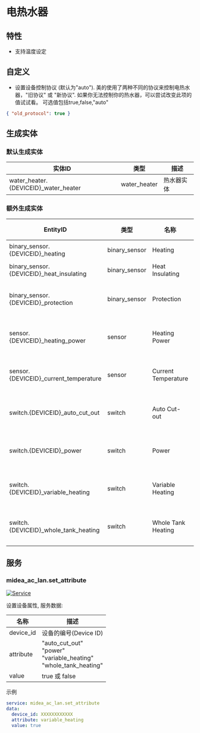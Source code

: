 # 电热水器

## 特性

- 支持温度设定

## 自定义

- 设置设备控制协议 (默认为"auto").
  美的使用了两种不同的协议来控制电热水器，"旧协议" 或 "新协议".
  如果你无法控制你的热水器，可以尝试改变此项的值试试看。
  可选值包括true,false,"auto"

```json
{ "old_protocol": true }
```

## 生成实体

### 默认生成实体

| 实体ID                                | 类型         | 描述       |
| ------------------------------------- | ------------ | ---------- |
| water_heater.{DEVICEID}\_water_heater | water_heater | 热水器实体 |

### 额外生成实体

| EntityID                                  | 类型          | 名称                | 描述     |
| ----------------------------------------- | ------------- | ------------------- | -------- |
| binary_sensor.{DEVICEID}\_heating         | binary_sensor | Heating             | 加热     |
| binary_sensor.{DEVICEID}\_heat_insulating | binary_sensor | Heat Insulating     | 保温     |
| binary_sensor.{DEVICEID}\_protection      | binary_sensor | Protection          | 安全防护 |
| sensor.{DEVICEID}\_heating_power          | sensor        | Heating Power       | 加热功率 |
| sensor.{DEVICEID}\_current_temperature    | sensor        | Current Temperature | 当前温度 |
| switch.{DEVICEID}\_auto_cut_out           | switch        | Auto Cut-out        | 出水断电 |
| switch.{DEVICEID}\_power                  | switch        | Power               | 电源开关 |
| switch.{DEVICEID}\_variable_heating       | switch        | Variable Heating    | 变频加热 |
| switch.{DEVICEID}\_whole_tank_heating     | switch        | Whole Tank Heating  | 全胆速热 |

## 服务

### midea_ac_lan.set_attribute

[![Service](https://my.home-assistant.io/badges/developer_call_service.svg)](https://my.home-assistant.io/redirect/developer_call_service/?service=midea_ac_lan.set_attribute)

设置设备属性, 服务数据:

| 名称      | 描述                                                                         |
| --------- | ---------------------------------------------------------------------------- |
| device_id | 设备的编号(Device ID)                                                        |
| attribute | "auto_cut_out"<br />"power"<br />"variable_heating"<br/>"whole_tank_heating" |
| value     | true 或 false                                                                |

示例

```yaml
service: midea_ac_lan.set_attribute
data:
  device_id: XXXXXXXXXXXX
  attribute: variable_heating
  value: true
```
